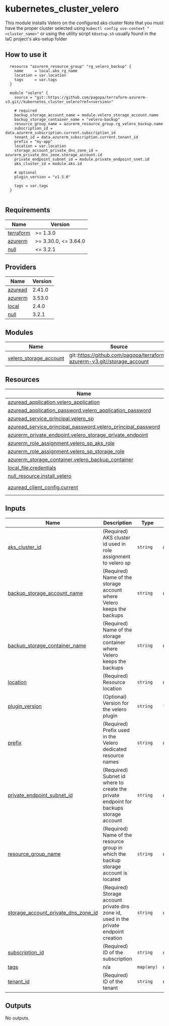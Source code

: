 # kubernetes_cluster_velero

This module installs Velero on the configured aks cluster
Note that you must have the proper cluster selected using `kubectl config use-context "<cluster_name>"` or using the utility script `k8setup.sh` usually found in the IaC project's aks-setup folder


## How to use it

```hcl
  resource "azurerm_resource_group" "rg_velero_backup" {
    name     = local.aks_rg_name
    location = var.location
    tags     = var.tags
  }
 
  module "velero" {
    source = "git::https://github.com/pagopa/terraform-azurerm-v3.git//kubernetes_cluster_velero?ref=<version>"
    
    # required
    backup_storage_account_name = module.velero_storage_account.name
    backup_storage_container_name = "velero-backup"
    resource_group_name = azurerm_resource_group.rg_velero_backup.name
    subscription_id = data.azurerm_subscription.current.subscription_id
    tenant_id = data.azurerm_subscription.current.tenant_id
    prefix = "my-app"
    location = var.location
    storage_account_private_dns_zone_id = azurerm_private_dns_zone.storage_account.id
    private_endpoint_subnet_id = module.private_endpoint_snet.id
    aks_cluster_id = module.aks.id
    
    # optional
    plugin_version = "v1.5.0"

    tags = var.tags
  }


```


<!-- markdownlint-disable -->
<!-- BEGINNING OF PRE-COMMIT-TERRAFORM DOCS HOOK -->
## Requirements

| Name | Version |
|------|---------|
| <a name="requirement_terraform"></a> [terraform](#requirement\_terraform) | >= 1.3.0 |
| <a name="requirement_azurerm"></a> [azurerm](#requirement\_azurerm) | >= 3.30.0, <= 3.64.0 |
| <a name="requirement_null"></a> [null](#requirement\_null) | <= 3.2.1 |

## Providers

| Name | Version |
|------|---------|
| <a name="provider_azuread"></a> [azuread](#provider\_azuread) | 2.41.0 |
| <a name="provider_azurerm"></a> [azurerm](#provider\_azurerm) | 3.53.0 |
| <a name="provider_local"></a> [local](#provider\_local) | 2.4.0 |
| <a name="provider_null"></a> [null](#provider\_null) | 3.2.1 |

## Modules

| Name | Source | Version |
|------|--------|---------|
| <a name="module_velero_storage_account"></a> [velero\_storage\_account](#module\_velero\_storage\_account) | git::https://github.com/pagopa/terraform-azurerm-v3.git//storage_account | v7.2.0 |

## Resources

| Name | Type |
|------|------|
| [azuread_application.velero_application](https://registry.terraform.io/providers/hashicorp/azuread/latest/docs/resources/application) | resource |
| [azuread_application_password.velero_application_password](https://registry.terraform.io/providers/hashicorp/azuread/latest/docs/resources/application_password) | resource |
| [azuread_service_principal.velero_sp](https://registry.terraform.io/providers/hashicorp/azuread/latest/docs/resources/service_principal) | resource |
| [azuread_service_principal_password.velero_principal_password](https://registry.terraform.io/providers/hashicorp/azuread/latest/docs/resources/service_principal_password) | resource |
| [azurerm_private_endpoint.velero_storage_private_endpoint](https://registry.terraform.io/providers/hashicorp/azurerm/latest/docs/resources/private_endpoint) | resource |
| [azurerm_role_assignment.velero_sp_aks_role](https://registry.terraform.io/providers/hashicorp/azurerm/latest/docs/resources/role_assignment) | resource |
| [azurerm_role_assignment.velero_sp_storage_role](https://registry.terraform.io/providers/hashicorp/azurerm/latest/docs/resources/role_assignment) | resource |
| [azurerm_storage_container.velero_backup_container](https://registry.terraform.io/providers/hashicorp/azurerm/latest/docs/resources/storage_container) | resource |
| [local_file.credentials](https://registry.terraform.io/providers/hashicorp/local/latest/docs/resources/file) | resource |
| [null_resource.install_velero](https://registry.terraform.io/providers/hashicorp/null/latest/docs/resources/resource) | resource |
| [azuread_client_config.current](https://registry.terraform.io/providers/hashicorp/azuread/latest/docs/data-sources/client_config) | data source |

## Inputs

| Name | Description | Type | Default | Required |
|------|-------------|------|---------|:--------:|
| <a name="input_aks_cluster_id"></a> [aks\_cluster\_id](#input\_aks\_cluster\_id) | (Required) AKS cluster id used in role assignment to velero sp | `string` | n/a | yes |
| <a name="input_backup_storage_account_name"></a> [backup\_storage\_account\_name](#input\_backup\_storage\_account\_name) | (Required) Name of the storage account where Velero keeps the backups | `string` | n/a | yes |
| <a name="input_backup_storage_container_name"></a> [backup\_storage\_container\_name](#input\_backup\_storage\_container\_name) | (Required) Name of the storage container where Velero keeps the backups | `string` | n/a | yes |
| <a name="input_location"></a> [location](#input\_location) | (Required) Resource location | `string` | n/a | yes |
| <a name="input_plugin_version"></a> [plugin\_version](#input\_plugin\_version) | (Optional) Version for the velero plugin | `string` | `"v1.5.0"` | no |
| <a name="input_prefix"></a> [prefix](#input\_prefix) | (Required) Prefix used in the Velero dedicated resource names | `string` | n/a | yes |
| <a name="input_private_endpoint_subnet_id"></a> [private\_endpoint\_subnet\_id](#input\_private\_endpoint\_subnet\_id) | (Required) Subnet id where to create the private endpoint for backups storage account | `string` | n/a | yes |
| <a name="input_resource_group_name"></a> [resource\_group\_name](#input\_resource\_group\_name) | (Required) Name of the resource group in which the backup storage account is located | `string` | n/a | yes |
| <a name="input_storage_account_private_dns_zone_id"></a> [storage\_account\_private\_dns\_zone\_id](#input\_storage\_account\_private\_dns\_zone\_id) | (Required) Storage account private dns zone id, used in the private endpoint creation | `string` | n/a | yes |
| <a name="input_subscription_id"></a> [subscription\_id](#input\_subscription\_id) | (Required) ID of the subscription | `string` | n/a | yes |
| <a name="input_tags"></a> [tags](#input\_tags) | n/a | `map(any)` | n/a | yes |
| <a name="input_tenant_id"></a> [tenant\_id](#input\_tenant\_id) | (Required) ID of the tenant | `string` | n/a | yes |

## Outputs

No outputs.
<!-- END OF PRE-COMMIT-TERRAFORM DOCS HOOK -->

